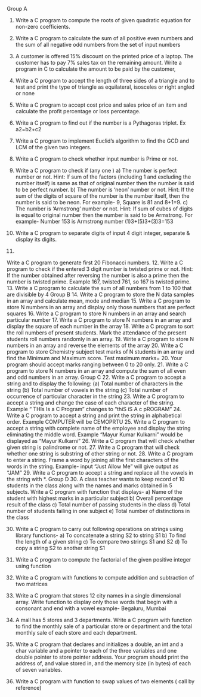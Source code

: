Group A
1. Write a C program to compute the roots of given quadratic equation for non-zero coefficients.

2. Write a C program to calculate the sum of all positive even numbers and the sum of all negative odd numbers from the set of input numbers

3. A customer is offered 15% discount on the printed price of a laptop. The customer has to pay 7% sales tax on the remaining amount. Write a program in C to calculate the amount to be paid by the customer,

4. Write a C program to accept the length of three sides of a triangle and to test and print the type of triangle as equilateral, isosceles or right angled or none

5. Write a C program to accept cost price and sales price of an item and calculate the profit percentage or loss percentage.

6. Write a C program to find out if the number is a Pythagoras triplet. Ex a2=b2+c2

7. Write a C program to implement Euclid’s algorithm to find the GCD and LCM of the given two integers.

8. Write a C program to check whether input number is Prime or not.

9. Write a C program to check if (any one )
a) The number is perfect number or not. Hint: If sum of the factors (including 1 and excluding the number itself) is same as that of original number then the number is said to be perfect number.
b) The number is ‘neon’ number or not. Hint: If the sum of the digits of square of the number is the number itself, then the number is said to be neon. For example- 9, Square is 81 and 8+1=9.
c) The number is ‘Armstrong’ number or not. Hint: If sum of cubes of digits is equal to original number then the number is said to be Armstrong. For example- Number 153 is Armstrong number (1)3+(5)3+(3)3=153

10. Write a C program to separate digits of input 4 digit integer, separate & display its digits.
11.
Write a C program to generate first 20 Fibonacci numbers.
12.
Write a C program to check if the entered 3 digit number is twisted prime or not.
Hint: If the number obtained after reversing the number is also a prime then the number is twisted prime. Example 167, twisted 761, so 167 is twisted prime.
13.
Write a C program to calculate the sum of all numbers from 1 to 100 that are divisible by 4
Group B
14.
Write a C program to store the N data samples in an array and calculate mean, mode and median
15.
Write a C program to store N numbers in an array and display only those numbers that are perfect squares
16.
Write a C program to store N numbers in an array and search particular number
17.
Write a C program to store N numbers in an array and display the square of each number in the array
18.
Write a C program to sort the roll numbers of present students. Mark the attendance of the present students roll numbers randomly in an array.
19.
Write a C program to store N numbers in an array and reverse the elements of the array
20.
Write a C program to store Chemistry subject test marks of N students in an array and find the Minimum and Maximum score. Test maximum marks= 20. Your program should accept marks ranging between 0 to 20 only.
21.
Write a C program to store N numbers in an array and compute the sum of all even and odd numbers in an array.
Group C
22.
Write a C program to accept a string and to display the following:
(a) Total number of characters in the string
(b) Total number of vowels in the string
(c) Total number of occurrence of particular character in the string
23.
Write a C program to accept a string and change the case of each character of the string. Example “ THIs Is a C Program” changes to “thiS iS A c pROGRAM”
24.
Write a C program to accept a string and print the string in alphabetical order. Example COMPUTER will be CEMOPRTU
25.
Write a C program to accept a string with complete name of the employee and display the string eliminating the middle word. Example “Mayur Kumar Kulkarni” would be displayed as “Mayur Kulkarni”
26.
Write a C program that will check whether given string is palindrome or not.
27.
Write a C program that will check whether one string is substring of other string or not.
28.
Write a C program to enter a string. Frame a word by joining all the first characters of the words in the string. Example- input “Just Allow Me” will give output as “JAM”
29.
Write a C program to accept a string and replace all the vowels in the string with *.
Group D
30.
A class teacher wants to keep record of 10 students in the class along with the names and marks obtained in 5 subjects. Write a C program with function that displays-
a) Name of the student with highest marks in a particular subject
b) Overall percentage result of the class
c) Total number of passing students in the class
d) Total number of students failing in one subject
e) Total number of distinctions in the class

30. Write a C program to carry out following operations on strings using library functions- a) To concatenate a string S2 to string S1
b) To find the length of a given string
c) To compare two strings S1 and S2
d) To copy a string S2 to another string S1

31. Write a C program to compute the factorial of the given positive integer using function

32. Write a C program with functions to compute addition and subtraction of two matrices

33. Write a C program that stores 12 city names in a single dimensional array. Write function to display only those words that begin with a consonant and end with a vowel example- Begaluru, Mumbai

34. A mall has 5 stores and 3 departments. Write a C program with function to find the monthly sale of a particular store or department and the total monthly sale of each store and each department.

35. Write a C program that declares and initializes a double, an int and a char variable and a pointer to each of the three variables and one double pointer to store pointer address. Your program should print the address of, and value stored in, and the memory size (in bytes) of each of seven variables.

36. Write a C program with function to swap values of two elements ( call by reference)
